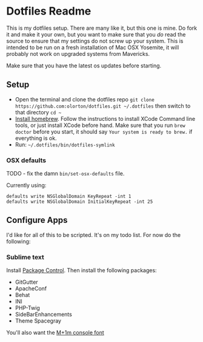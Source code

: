 # Dotfiles Readme

This is my dotfiles setup. There are many like it, but this one is mine. Do fork it and make it your own, but you want to make sure that you *do* read the source to ensure that my settings do not screw up your system. This is intended to be run on a fresh installation of Mac OSX Yosemite, it will probably not work on upgraded systems from Mavericks.

Make sure that you have the latest os updates before starting.

## Setup

- Open the terminal and clone the dotfiles repo `git clone https://github.com:olorton/dotfiles.git ~/.dotfiles` then switch to that directory `cd ~`
- [Install homebrew](http://brew.sh). Follow the instructions to install XCode Command line tools, or just install XCode before hand. Make sure that you run `brew doctor` before you start, it should say `Your system is ready to brew.` if everything is ok.
- Run: `~/.dotfiles/bin/dotfiles-symlink`

### OSX defaults

TODO - fix the damn `bin/set-osx-defaults` file.

Currently using:

    defaults write NSGlobalDomain KeyRepeat -int 1
    defaults write NSGlobalDomain InitialKeyRepeat -int 25
## Configure Apps

I'd like for all of this to be scripted. It's on my todo list. For now do the following:

### Sublime text

Install [Package Control](https://packagecontrol.io/installation). Then install the following packages:

- GitGutter
- ApacheConf
- Behat
- INI
- PHP-Twig
- SideBarEnhancements
- Theme Spacegray

You'll also want the [M+1m console font](http://sourceforge.jp/projects/mplus-fonts/downloads/62344/mplus-TESTFLIGHT-059.tar.xz/)
